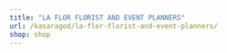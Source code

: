 ```yaml
---
title: "LA FLOR FLORIST AND EVENT PLANNERS"
url: /kasaragod/la-flor-florist-and-event-planners/
shop: shop
---
```

